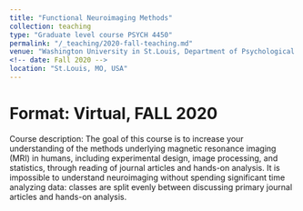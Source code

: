 ```yaml
---
title: "Functional Neuroimaging Methods"
collection: teaching
type: "Graduate level course PSYCH 4450"
permalink: "/_teaching/2020-fall-teaching.md"
venue: "Washington University in St.Louis, Department of Psychological and Brain Sciences"
<!-- date: Fall 2020 -->
location: "St.Louis, MO, USA"
---
```



<!-- This is a description of a teaching experience. You can use markdown like any other post.-->

<!-- Heading 1
======

Heading 2
====== -->

Format: Virtual, FALL 2020
====== 
Course description: The goal of this course is to increase your understanding of the methods underlying magnetic resonance imaging (MRI) in humans, including experimental design, image processing, and statistics, through reading of journal articles and hands-on analysis. It is impossible to understand neuroimaging without spending significant time analyzing data: classes are split evenly between discussing primary journal articles and hands-on analysis. 
